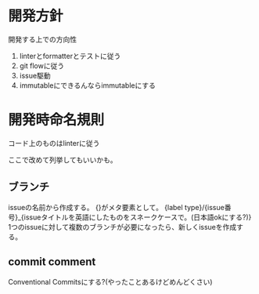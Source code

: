 # 開発方針
開発する上での方向性

1. linterとformatterとテストに従う
2. git flowに従う
3. issue駆動
3. immutableにできるんならimmutableにする

# 開発時命名規則
コード上のものはlinterに従う

ここで改めて列挙してもいいかも。

## ブランチ
issueの名前から作成する。
{}がメタ要素として。
{label type}/{issue番号}_{issueタイトルを英語にしたものをスネークケースで。(日本語okにする?)}
1つのissueに対して複数のブランチが必要になったら、新しくissueを作成する。

## commit comment
Conventional Commitsにする?(やったことあるけどめんどくさい)
